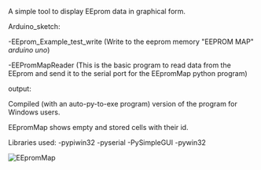 A simple tool to display EEprom data in graphical form. 

Arduino_sketch:

-EEprom_Example_test_write (Write to the eeprom memory "EEPROM MAP" *arduino uno*)

-EEPromMapReader (This is the basic program to read data from the EEprom and send it to the serial port for the EEpromMap python program)

output:

Compiled (with an auto-py-to-exe program) version of the program for Windows users.

EEpromMap shows empty and stored cells with their id.

Libraries used:
-pypiwin32
-pyserial
-PySimpleGUI
-pywin32

![EEpromMap](https://user-images.githubusercontent.com/24864691/177855989-31cc4621-d4dc-4694-a815-6f402bb26067.jpg)
